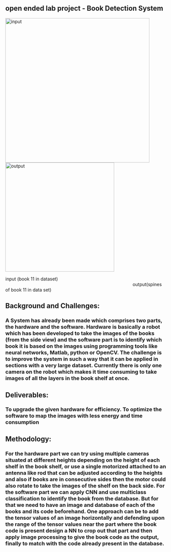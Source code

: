 ## open ended lab project - Book Detection System 

<div display="flex" align-content="space-between">
	<img src='https://user-images.githubusercontent.com/81549690/210318073-04ad954a-d7f9-4e43-81e1-a66f007cf449.jpg' heigth="150" width="450" alt="input" >
        <img src='https://user-images.githubusercontent.com/81549690/210317417-b482bc44-0145-4425-b84a-e9b5e55ecc6f.jpeg' heigth="250" width="340" alt="output">
</div>
<p>input (book 11 in dataset)
&nbsp;&nbsp;&nbsp;&nbsp;&nbsp;&nbsp;&nbsp;&nbsp;&nbsp;&nbsp;&nbsp;&nbsp;&nbsp;&nbsp;&nbsp;&nbsp;&nbsp;&nbsp;&nbsp;&nbsp;&nbsp;&nbsp;&nbsp;&nbsp;&nbsp;&nbsp;&nbsp;&nbsp;&nbsp;&nbsp;&nbsp;&nbsp;&nbsp;&nbsp;&nbsp;&nbsp;&nbsp;&nbsp;&nbsp;&nbsp;&nbsp;&nbsp;&nbsp;&nbsp;&nbsp;&nbsp;&nbsp;&nbsp;&nbsp;&nbsp;&nbsp;&nbsp;&nbsp;&nbsp;&nbsp;&nbsp;&nbsp;&nbsp;&nbsp;&nbsp;&nbsp;&nbsp;&nbsp;&nbsp;&nbsp;&nbsp;&nbsp;&nbsp;&nbsp;&nbsp;&nbsp;&nbsp;&nbsp;&nbsp;&nbsp;&nbsp;&nbsp;&nbsp;&nbsp;&nbsp;&nbsp;&nbsp;&nbsp;&nbsp;&nbsp;&nbsp;&nbsp;&nbsp;&nbsp;&nbsp;&nbsp;&nbsp;&nbsp;&nbsp;&nbsp;&nbsp;&nbsp;&nbsp;&nbsp;&nbsp;&nbsp;output(spines of book 11 in data set)</p>
<h2>Background and Challenges:</h2>
<h3 color:"blue";>
A System has already been made which comprises two parts, the hardware and the software. Hardware is basically a robot which has been developed to take the images of the books (from the side view) and the software part is to identify which book it is based on the images using programming tools like neural networks, Matlab, python or OpenCV. The challenge is to improve the system in such a way that it can be applied in sections with a very large dataset. Currently there is only one camera on the robot which makes it time consuming to take images of all the layers in the book shelf at once. 
</h3>
<h2>Deliverables:</h2>
<h3 color: blue;>
	To upgrade the given hardware for efficiency.
	To optimize the software to map the images with less energy and time consumption
</h3>
<h2>Methodology:</h2>
<h3 color: blue;>
For the hardware part we can try using multiple cameras situated at different heights depending on the height of each shelf in the book shelf, or use a single motorized attached to an antenna like rod that can be adjusted according to the heights and also if books are in consecutive sides then the motor could also rotate to take the images of the shelf on the back side.
For the software part we can apply CNN and use multiclass classification to identify the book from the database. But for that we need to have an image and database of each of the books and its code beforehand. One approach can be to add the tensor values of an image horizontally and defending upon the range of the tensor values near the part where the book code is present design a NN to crop out that part and then apply image processing to give the book code as the output, finally to match with the code already present in the database.
</h3>
